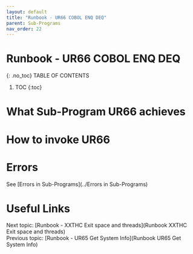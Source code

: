 ```yaml
---
layout: default
title: "Runbook - UR66 COBOL ENQ DEQ"
parent: Sub-Programs
nav_order: 22
---
```


# Runbook - UR66 COBOL ENQ DEQ
{: .no_toc}
TABLE OF CONTENTS 
1. TOC
{:toc}  

# What Sub-Program UR66 achieves

# How to invoke UR66

# Errors
See [Errors in Sub-Programs](../Errors in Sub-Programs)  
  
  
# Useful Links
Next topic: [Runbook - XXTHC Exit space and threads](Runbook XXTHC Exit space and threads)  
Previous topic: [Runbook - UR65 Get System Info](Runbook UR65 Get System Info) 
